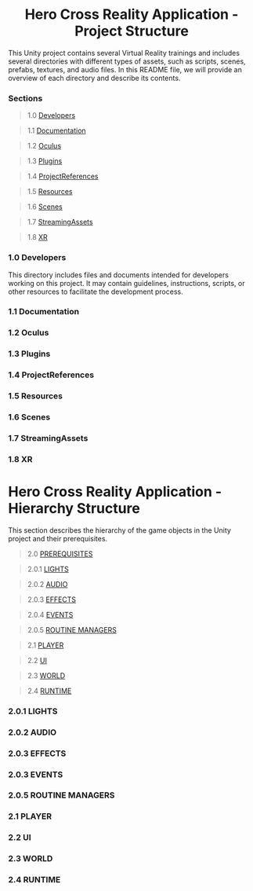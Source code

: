 <h1 align="center"> Hero Cross Reality Application - Project Structure </h1>

This Unity project contains several Virtual Reality trainings and includes several directories with different types of assets, such as scripts, scenes, prefabs, textures, and audio files. In this README file, we will provide an overview of each directory and describe its contents.

### Sections

> 1.0 [Developers](#structure-Developers)

> 1.1 [Documentation](#structure-Documentation)

> 1.2 [Oculus](#structure-Oculus)

> 1.3 [Plugins](#structure-Plugins)

> 1.4 [ProjectReferences](#structure-ProjectReferences)

> 1.5 [Resources](#structure-Resources)

> 1.6 [Scenes](#structure-Scenes)

> 1.7 [StreamingAssets](#structure-StreamingAssets)

> 1.8 [XR](#structure-XR)


<a name="1.0"></a>
<a name="structure-Developers"></a>
### 1.0 Developers

This directory includes files and documents intended for developers working on this project. It may contain guidelines, instructions, scripts, or other resources to facilitate the development process.


<a name="1.1"></a>
<a name="structure-Documentation"></a>
### 1.1 Documentation

<a name="1.2"></a>
<a name="structure-Oculus"></a>
### 1.2 Oculus

<a name="1.3"></a>
<a name="structure-Plugins"></a>
### 1.3 Plugins

<a name="1.4"></a>
<a name="structure-ProjectReferences"></a>
### 1.4 ProjectReferences

<a name="1.5"></a>
<a name="structure-Resources"></a>
### 1.5 Resources

<a name="1.6"></a>
<a name="structure-Scenes"></a>
### 1.6 Scenes

<a name="1.7"></a>
<a name="structure-StreamingAssets"></a>
### 1.7 StreamingAssets

<a name="1.8"></a>
<a name="structure-XR"></a>
### 1.8 XR

# Hero Cross Reality Application - Hierarchy Structure
This section describes the hierarchy of the game objects in the Unity project and their prerequisites.

> 2.0 [PREREQUISITES](#structure-PREREQUISITES)

> 2.0.1 [LIGHTS](#structure-LIGHTS)

> 2.0.2 [AUDIO](#structure-AUDIO)

> 2.0.3 [EFFECTS](#structure-EFFECTS)

> 2.0.4 [EVENTS](#structure-EVENTS)

> 2.0.5 [ROUTINE MANAGERS](#structure-ROUTINEMANAGERS)

> 2.1 [PLAYER](#structure-PLAYER)

> 2.2 [UI](#structure-UI)

> 2.3 [WORLD](#structure-WORLD)

> 2.4 [RUNTIME](#structure-RUNTIME)

<a name="2.0.1"></a>
<a name="structure-LIGHTS"></a>
### 2.0.1 LIGHTS

<a name="2.0.2"></a>
<a name="structure-AUDIO"></a>
### 2.0.2 AUDIO

<a name="2.0.3"></a>
<a name="structure-EFFECTS"></a>
### 2.0.3 EFFECTS

<a name="2.0.4"></a>
<a name="structure-EVENTS"></a>
### 2.0.3 EVENTS

<a name="2.0.5"></a>
<a name="structure-ROUTINEMANAGERS"></a>
### 2.0.5 ROUTINE MANAGERS

<a name="2.1"></a>
<a name="structure-PLAYER"></a>
### 2.1 PLAYER

<a name="2.2"></a>
<a name="structure-UI"></a>
### 2.2 UI

<a name="2.3"></a>
<a name="structure-WORLD"></a>
### 2.3 WORLD

<a name="2.4"></a>
<a name="structure-RUNTIME"></a>
### 2.4 RUNTIME
